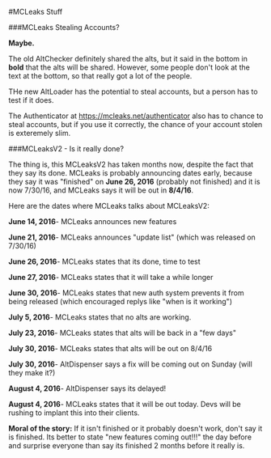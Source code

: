#MCLeaks Stuff

###MCLeaks Stealing Accounts?

**Maybe.**

The old AltChecker definitely shared the alts, but it said in the bottom in **bold** that the alts will be shared. However, some people don't look at the text at the bottom, so that really got a lot of the people.

THe new AltLoader has the potential to steal accounts, but a person has to test if it does.

The Authenticator at https://mcleaks.net/authenticator also has to chance to steal accounts, but if you use it correctly, the chance of your account stolen is exteremely slim.

###MCLeaksV2 - Is it really done?

The thing is, this MCLeaksV2 has taken months now, despite the fact that they say its done. MCLeaks is probably announcing dates early,
because they say it was "finished" on **June 26, 2016** (probably not finished) and it is now 7/30/16, and MCLeaks says it will be out in
**8/4/16**.

Here are the dates where MCLeaks talks about MCLeaksV2:

**June 14, 2016**- MCLeaks announces new features

**June 21, 2016**- MCLeaks announces "update list" (which was released on 7/30/16)

**June 26, 2016**- MCLeaks states that its done, time to test

**June 27, 2016**- MCLeaks states that it will take a while longer

**June 30, 2016**- MCLeaks states that new auth system prevents it from being released (which encouraged replys like "when is it working")

**July 5, 2016**- MCLeaks states that no alts are working.

**July 23, 2016**- MCLeaks states that alts will be back in a "few days"

**July 30, 2016**- MCLeaks states that alts will be out on 8/4/16

**July 30, 2016**- AltDispenser says a fix will be coming out on Sunday (will they make it?)

**August 4, 2016**- AltDispenser says its delayed!

**August 4, 2016**- MCLeaks states that it will be out today. Devs will be rushing to implant this into their clients.

**Moral of the story:** If it isn't finished or it probably doesn't work, don't say it is finished. Its better to state "new features coming
out!!!" the day before and surprise everyone than say its finished 2 months before it really is.
